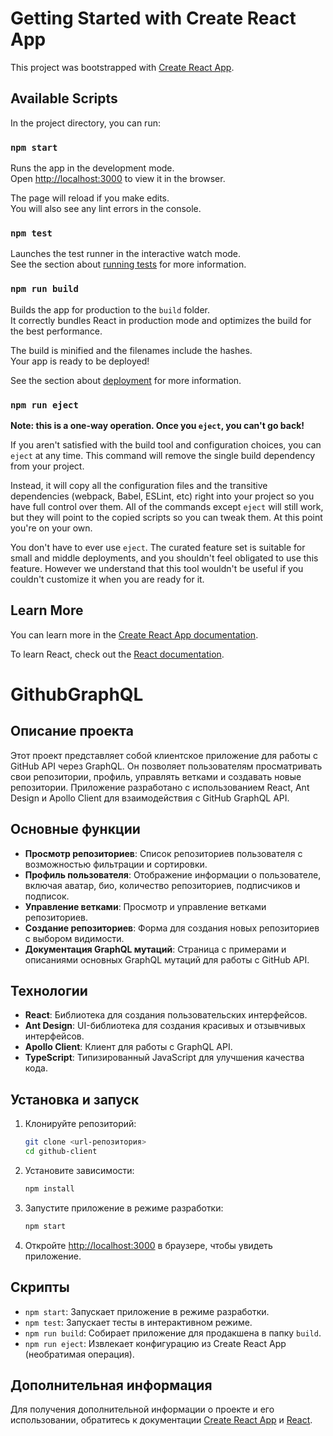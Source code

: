 # Getting Started with Create React App

This project was bootstrapped with [Create React App](https://github.com/facebook/create-react-app).

## Available Scripts

In the project directory, you can run:

### `npm start`

Runs the app in the development mode.\
Open [http://localhost:3000](http://localhost:3000) to view it in the browser.

The page will reload if you make edits.\
You will also see any lint errors in the console.

### `npm test`

Launches the test runner in the interactive watch mode.\
See the section about [running tests](https://facebook.github.io/create-react-app/docs/running-tests) for more information.

### `npm run build`

Builds the app for production to the `build` folder.\
It correctly bundles React in production mode and optimizes the build for the best performance.

The build is minified and the filenames include the hashes.\
Your app is ready to be deployed!

See the section about [deployment](https://facebook.github.io/create-react-app/docs/deployment) for more information.

### `npm run eject`

**Note: this is a one-way operation. Once you `eject`, you can't go back!**

If you aren't satisfied with the build tool and configuration choices, you can `eject` at any time. This command will remove the single build dependency from your project.

Instead, it will copy all the configuration files and the transitive dependencies (webpack, Babel, ESLint, etc) right into your project so you have full control over them. All of the commands except `eject` will still work, but they will point to the copied scripts so you can tweak them. At this point you're on your own.

You don't have to ever use `eject`. The curated feature set is suitable for small and middle deployments, and you shouldn't feel obligated to use this feature. However we understand that this tool wouldn't be useful if you couldn't customize it when you are ready for it.

## Learn More

You can learn more in the [Create React App documentation](https://facebook.github.io/create-react-app/docs/getting-started).

To learn React, check out the [React documentation](https://reactjs.org/).

# GithubGraphQL

## Описание проекта

Этот проект представляет собой клиентское приложение для работы с GitHub API через GraphQL. Он позволяет пользователям просматривать свои репозитории, профиль, управлять ветками и создавать новые репозитории. Приложение разработано с использованием React, Ant Design и Apollo Client для взаимодействия с GitHub GraphQL API.

## Основные функции

- **Просмотр репозиториев**: Список репозиториев пользователя с возможностью фильтрации и сортировки.
- **Профиль пользователя**: Отображение информации о пользователе, включая аватар, био, количество репозиториев, подписчиков и подписок.
- **Управление ветками**: Просмотр и управление ветками репозиториев.
- **Создание репозиториев**: Форма для создания новых репозиториев с выбором видимости.
- **Документация GraphQL мутаций**: Страница с примерами и описаниями основных GraphQL мутаций для работы с GitHub API.

## Технологии

- **React**: Библиотека для создания пользовательских интерфейсов.
- **Ant Design**: UI-библиотека для создания красивых и отзывчивых интерфейсов.
- **Apollo Client**: Клиент для работы с GraphQL API.
- **TypeScript**: Типизированный JavaScript для улучшения качества кода.

## Установка и запуск

1. Клонируйте репозиторий:
   ```bash
   git clone <url-репозитория>
   cd github-client
   ```

2. Установите зависимости:
   ```bash
   npm install
   ```

3. Запустите приложение в режиме разработки:
   ```bash
   npm start
   ```

4. Откройте [http://localhost:3000](http://localhost:3000) в браузере, чтобы увидеть приложение.

## Скрипты

- `npm start`: Запускает приложение в режиме разработки.
- `npm test`: Запускает тесты в интерактивном режиме.
- `npm run build`: Собирает приложение для продакшена в папку `build`.
- `npm run eject`: Извлекает конфигурацию из Create React App (необратимая операция).

## Дополнительная информация

Для получения дополнительной информации о проекте и его использовании, обратитесь к документации [Create React App](https://facebook.github.io/create-react-app/docs/getting-started) и [React](https://reactjs.org/).
